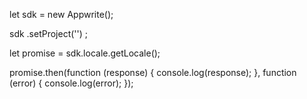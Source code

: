 let sdk = new Appwrite();

sdk
    .setProject('')
;

let promise = sdk.locale.getLocale();

promise.then(function (response) {
    console.log(response);
}, function (error) {
    console.log(error);
});